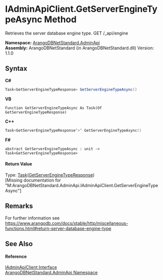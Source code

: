 # IAdminApiClient.GetServerEngineTypeAsync Method 
 

Retrieves the server database engine type. GET /_api/engine

**Namespace:**&nbsp;<a href="f60990bb-74a0-eada-3bca-8e0016e9ca53">ArangoDBNetStandard.AdminApi</a><br />**Assembly:**&nbsp;ArangoDBNetStandard (in ArangoDBNetStandard.dll) Version: 1.1.0

## Syntax

**C#**<br />
``` C#
Task<GetServerEngineTypeResponse> GetServerEngineTypeAsync()
```

**VB**<br />
``` VB
Function GetServerEngineTypeAsync As Task(Of GetServerEngineTypeResponse)
```

**C++**<br />
``` C++
Task<GetServerEngineTypeResponse^>^ GetServerEngineTypeAsync()
```

**F#**<br />
``` F#
abstract GetServerEngineTypeAsync : unit -> Task<GetServerEngineTypeResponse> 

```


#### Return Value
Type: <a href="https://docs.microsoft.com/dotnet/api/system.threading.tasks.task-1" target="_blank" rel="noopener noreferrer">Task</a>(<a href="0e9b6144-89f0-82ae-a031-3f163bf23756">GetServerEngineTypeResponse</a>)<br />\[Missing <returns> documentation for "M:ArangoDBNetStandard.AdminApi.IAdminApiClient.GetServerEngineTypeAsync"\]

## Remarks
For further information see https://www.arangodb.com/docs/stable/http/miscellaneous-functions.html#return-server-database-engine-type

## See Also


#### Reference
<a href="2613b90e-a03d-71ab-8fcb-6e31e40c0efe">IAdminApiClient Interface</a><br /><a href="f60990bb-74a0-eada-3bca-8e0016e9ca53">ArangoDBNetStandard.AdminApi Namespace</a><br />